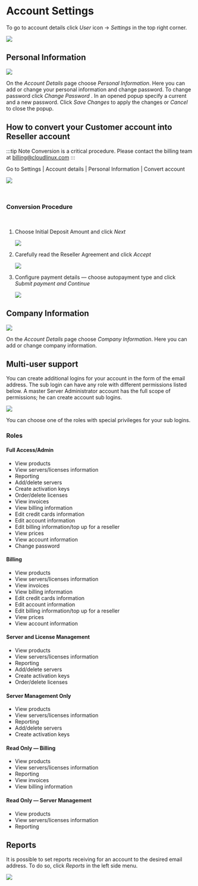 # Account Settings


To go to account details click _User_ icon → _Settings_ in the top right corner.

![](/images/settings_zoom70.png)


## Personal Information


![](/images/personalinfo_zoom70.png)


On the _Account Details_ page choose _Personal Information_. Here you can add or change your personal information and change password.
To change password click _Change Password_ . In an opened popup specify a current and a new password. Click _Save Changes_ to apply the changes or _Cancel_ to close the popup.


## How to convert your Customer account into Reseller account


:::tip Note
Conversion is a critical procedure. Please contact the billing team at billing@cloudlinux.com
:::

Go to Settings | Account details | Personal Information | Convert account

![](/images/convert_account_zoom70.png)

 
### Conversion Procedure

 
1. Choose Initial Deposit Amount and click _Next_

    ![](/images/conversing_step2_zoom70.png)

2. Carefully read the Reseller Agreement and click _Accept_

    ![](/images/reseller_agreement_zoom70.png)

3. Configure payment details — choose autopayment type and click _Submit payment and Continue_
    
    ![](/images/payment_details_zoom70.png)

## Company Information


![](/images/companyinformation_zoom70.png)


On the _Account Details_ page choose _Company Information_. Here you can add or change company information.


## Multi-user support


You can create additional logins for your account in the form of the email address. The sub login can have any role with different permissions listed below. A master Server Administrator account has the full scope of permissions; he can create account sub logins.

![](/images/sublogins_zoom70.png)

You can choose one of the roles with special privileges for your sub logins.

### Roles


#### Full Access/Admin
* View products
* View servers/licenses information
* Reporting
* Add/delete servers
* Create activation keys
* Order/delete licenses
* View invoices
* View billing information
* Edit credit cards information
* Edit account information
* Edit billing information/top up for a reseller
* View prices
* View account information
* Change password

#### Billing
* View products
* View servers/licenses information
* View invoices
* View billing information
* Edit credit cards information
* Edit account information
* Edit billing information/top up for a reseller
* View prices
* View account information

#### Server and License Management
* View products
* View servers/licenses information
* Reporting
* Add/delete servers
* Create activation keys
* Order/delete licenses

#### Server Management Only
* View products
* View servers/licenses information
* Reporting
* Add/delete servers
* Create activation keys

#### Read Only — Billing
* View products
* View servers/licenses information
* Reporting
* View invoices
* View billing information

#### Read Only — Server Management
* View products
* View servers/licenses information
* Reporting


## Reports


It is possible to set reports receiving for an account to the desired email address. To do so, click _Reports_ in the left side menu.

![](/images/reports_zoom70.png)

<Disqus/>